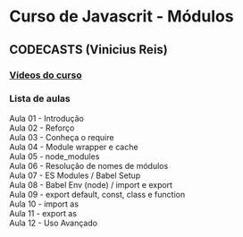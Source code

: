 # Curso de Javascrit - Módulos  
## CODECASTS (Vinicius Reis)  

### [Vídeos do curso](https://www.youtube.com/watch?v=fPuXy-uTy3Y&list=PLy5T05I_eQYNs5FHlBGLyUA1GP7LEIcUL) 

### Lista de aulas  

Aula 01 - Introdução  
Aula 02 - Reforço  
Aula 03 - Conheça o require  
Aula 04 - Module wrapper e cache  
Aula 05 - node_modules  
Aula 06 - Resolução de nomes de módulos  
Aula 07 - ES Modules / Babel Setup  
Aula 08 - Babel Env (node) / import e export  
Aula 09 - export default, const, class e function  
Aula 10 - import as  
Aula 11 - export as  
Aula 12 - Uso Avançado  